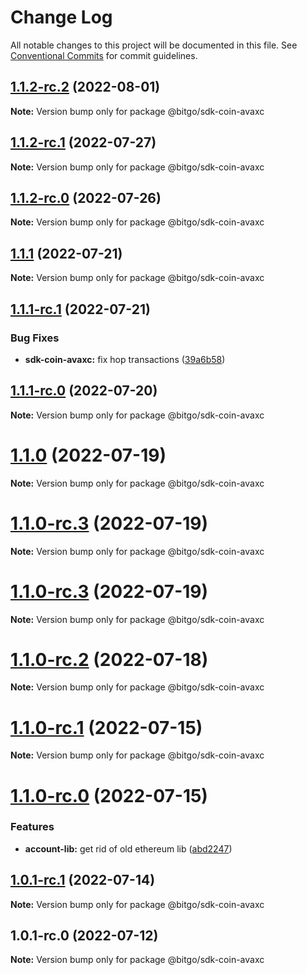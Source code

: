 # Change Log

All notable changes to this project will be documented in this file.
See [Conventional Commits](https://conventionalcommits.org) for commit guidelines.

## [1.1.2-rc.2](https://github.com/BitGo/BitGoJS/compare/@bitgo/sdk-coin-avaxc@1.1.2-rc.1...@bitgo/sdk-coin-avaxc@1.1.2-rc.2) (2022-08-01)

**Note:** Version bump only for package @bitgo/sdk-coin-avaxc





## [1.1.2-rc.1](https://github.com/BitGo/BitGoJS/compare/@bitgo/sdk-coin-avaxc@1.1.2-rc.0...@bitgo/sdk-coin-avaxc@1.1.2-rc.1) (2022-07-27)

**Note:** Version bump only for package @bitgo/sdk-coin-avaxc





## [1.1.2-rc.0](https://github.com/BitGo/BitGoJS/compare/@bitgo/sdk-coin-avaxc@1.1.1...@bitgo/sdk-coin-avaxc@1.1.2-rc.0) (2022-07-26)

**Note:** Version bump only for package @bitgo/sdk-coin-avaxc





## [1.1.1](https://github.com/BitGo/BitGoJS/compare/@bitgo/sdk-coin-avaxc@1.1.1-rc.1...@bitgo/sdk-coin-avaxc@1.1.1) (2022-07-21)

**Note:** Version bump only for package @bitgo/sdk-coin-avaxc





## [1.1.1-rc.1](https://github.com/BitGo/BitGoJS/compare/@bitgo/sdk-coin-avaxc@1.1.1-rc.0...@bitgo/sdk-coin-avaxc@1.1.1-rc.1) (2022-07-21)


### Bug Fixes

* **sdk-coin-avaxc:** fix hop transactions ([39a6b58](https://github.com/BitGo/BitGoJS/commit/39a6b5859618ff22b31843dea4d24cec11400f1b))





## [1.1.1-rc.0](https://github.com/BitGo/BitGoJS/compare/@bitgo/sdk-coin-avaxc@1.1.0...@bitgo/sdk-coin-avaxc@1.1.1-rc.0) (2022-07-20)

**Note:** Version bump only for package @bitgo/sdk-coin-avaxc





# [1.1.0](https://github.com/BitGo/BitGoJS/compare/@bitgo/sdk-coin-avaxc@1.1.0-rc.3...@bitgo/sdk-coin-avaxc@1.1.0) (2022-07-19)

**Note:** Version bump only for package @bitgo/sdk-coin-avaxc





# [1.1.0-rc.3](https://github.com/BitGo/BitGoJS/compare/@bitgo/sdk-coin-avaxc@1.1.0-rc.1...@bitgo/sdk-coin-avaxc@1.1.0-rc.3) (2022-07-19)

**Note:** Version bump only for package @bitgo/sdk-coin-avaxc

# [1.1.0-rc.3](https://github.com/BitGo/BitGoJS/compare/@bitgo/sdk-coin-avaxc@1.1.0-rc.1...@bitgo/sdk-coin-avaxc@1.1.0-rc.3) (2022-07-19)

**Note:** Version bump only for package @bitgo/sdk-coin-avaxc

# [1.1.0-rc.2](https://github.com/BitGo/BitGoJS/compare/@bitgo/sdk-coin-avaxc@1.1.0-rc.1...@bitgo/sdk-coin-avaxc@1.1.0-rc.2) (2022-07-18)

**Note:** Version bump only for package @bitgo/sdk-coin-avaxc

# [1.1.0-rc.1](https://github.com/BitGo/BitGoJS/compare/@bitgo/sdk-coin-avaxc@1.1.0-rc.0...@bitgo/sdk-coin-avaxc@1.1.0-rc.1) (2022-07-15)

**Note:** Version bump only for package @bitgo/sdk-coin-avaxc

# [1.1.0-rc.0](https://github.com/BitGo/BitGoJS/compare/@bitgo/sdk-coin-avaxc@1.0.1-rc.0...@bitgo/sdk-coin-avaxc@1.1.0-rc.0) (2022-07-15)

### Features

- **account-lib:** get rid of old ethereum lib ([abd2247](https://github.com/BitGo/BitGoJS/commit/abd2247047218d8cbd8ec7067d227721357f5fcc))

## [1.0.1-rc.1](https://github.com/BitGo/BitGoJS/compare/@bitgo/sdk-coin-avaxc@1.0.1-rc.0...@bitgo/sdk-coin-avaxc@1.0.1-rc.1) (2022-07-14)

**Note:** Version bump only for package @bitgo/sdk-coin-avaxc

## 1.0.1-rc.0 (2022-07-12)

**Note:** Version bump only for package @bitgo/sdk-coin-avaxc
